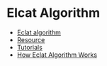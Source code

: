 # Elcat Algorithm

- [Eclat algorithm](https://www.geeksforgeeks.org/ml-eclat-algorithm/)
- [Resource](https://www.section.io/engineering-education/eclat-algorithm-in-python/)
- [Tutorials](https://www.i2tutorials.com/machine-learning-tutorial/machine-learning-eclat-algorithm/)
- [How Eclat Algorithm Works](https://www.youtube.com/watch?v=ecPEXnZQok0)


